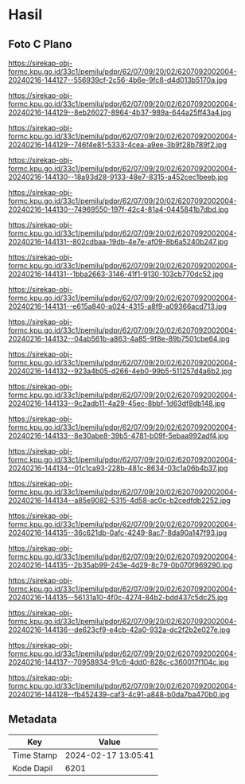# Hasil

## Foto C Plano

https://sirekap-obj-formc.kpu.go.id/33c1/pemilu/pdpr/62/07/09/20/02/6207092002004-20240216-144127--556939cf-2c56-4b6e-9fc8-d4d013b5170a.jpg

https://sirekap-obj-formc.kpu.go.id/33c1/pemilu/pdpr/62/07/09/20/02/6207092002004-20240216-144129--8eb26027-8964-4b37-989a-644a25ff43a4.jpg

https://sirekap-obj-formc.kpu.go.id/33c1/pemilu/pdpr/62/07/09/20/02/6207092002004-20240216-144129--746f4e81-5333-4cea-a9ee-3b9f28b789f2.jpg

https://sirekap-obj-formc.kpu.go.id/33c1/pemilu/pdpr/62/07/09/20/02/6207092002004-20240216-144130--18a93d28-9133-48e7-8315-a452cec1beeb.jpg

https://sirekap-obj-formc.kpu.go.id/33c1/pemilu/pdpr/62/07/09/20/02/6207092002004-20240216-144130--74969550-197f-42c4-81a4-0445841b7dbd.jpg

https://sirekap-obj-formc.kpu.go.id/33c1/pemilu/pdpr/62/07/09/20/02/6207092002004-20240216-144131--802cdbaa-19db-4e7e-af09-8b6a5240b247.jpg

https://sirekap-obj-formc.kpu.go.id/33c1/pemilu/pdpr/62/07/09/20/02/6207092002004-20240216-144131--1bba2663-3146-41f1-9130-103cb770dc52.jpg

https://sirekap-obj-formc.kpu.go.id/33c1/pemilu/pdpr/62/07/09/20/02/6207092002004-20240216-144131--e615a840-a024-4315-a8f9-a09366acd713.jpg

https://sirekap-obj-formc.kpu.go.id/33c1/pemilu/pdpr/62/07/09/20/02/6207092002004-20240216-144132--04ab561b-a863-4a85-9f8e-89b7501cbe64.jpg

https://sirekap-obj-formc.kpu.go.id/33c1/pemilu/pdpr/62/07/09/20/02/6207092002004-20240216-144132--923a4b05-d266-4eb0-99b5-511257d4a6b2.jpg

https://sirekap-obj-formc.kpu.go.id/33c1/pemilu/pdpr/62/07/09/20/02/6207092002004-20240216-144133--9c2adb11-4a29-45ec-8bbf-1d63df8db148.jpg

https://sirekap-obj-formc.kpu.go.id/33c1/pemilu/pdpr/62/07/09/20/02/6207092002004-20240216-144133--8e30abe8-39b5-4781-b09f-5ebaa992adf4.jpg

https://sirekap-obj-formc.kpu.go.id/33c1/pemilu/pdpr/62/07/09/20/02/6207092002004-20240216-144134--01c1ca93-228b-481c-8634-03c1a06b4b37.jpg

https://sirekap-obj-formc.kpu.go.id/33c1/pemilu/pdpr/62/07/09/20/02/6207092002004-20240216-144134--a85e9082-5315-4d58-ac0c-b2cedfdb2252.jpg

https://sirekap-obj-formc.kpu.go.id/33c1/pemilu/pdpr/62/07/09/20/02/6207092002004-20240216-144135--36c621db-0afc-4249-8ac7-8da90a147f93.jpg

https://sirekap-obj-formc.kpu.go.id/33c1/pemilu/pdpr/62/07/09/20/02/6207092002004-20240216-144135--2b35ab99-243e-4d29-8c79-0b070f969290.jpg

https://sirekap-obj-formc.kpu.go.id/33c1/pemilu/pdpr/62/07/09/20/02/6207092002004-20240216-144135--56131a10-4f0c-4274-84b2-bdd437c5dc25.jpg

https://sirekap-obj-formc.kpu.go.id/33c1/pemilu/pdpr/62/07/09/20/02/6207092002004-20240216-144136--de623cf9-e4cb-42a0-932a-dc2f2b2e027e.jpg

https://sirekap-obj-formc.kpu.go.id/33c1/pemilu/pdpr/62/07/09/20/02/6207092002004-20240216-144137--70958934-91c6-4dd0-828c-c360017f104c.jpg

https://sirekap-obj-formc.kpu.go.id/33c1/pemilu/pdpr/62/07/09/20/02/6207092002004-20240216-144128--fb452439-caf3-4c91-a848-b0da7ba470b0.jpg


## Metadata

| Key        | Value               |
| ---------- | ------------------- |
| Time Stamp | 2024-02-17 13:05:41 |
| Kode Dapil | 6201                |



